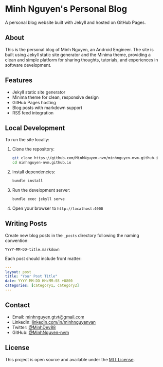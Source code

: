 # Minh Nguyen's Personal Blog

A personal blog website built with Jekyll and hosted on GitHub Pages.

## About

This is the personal blog of Minh Nguyen, an Android Engineer. The site is built using Jekyll static site generator and the Minima theme, providing a clean and simple platform for sharing thoughts, tutorials, and experiences in software development.

## Features

- Jekyll static site generator
- Minima theme for clean, responsive design
- GitHub Pages hosting
- Blog posts with markdown support
- RSS feed integration

## Local Development

To run the site locally:

1. Clone the repository:
   ```bash
   git clone https://github.com/MinhNguyen-nvm/minhnguyen-nvm.github.io.git
   cd minhnguyen-nvm.github.io
   ```

2. Install dependencies:
   ```bash
   bundle install
   ```

3. Run the development server:
   ```bash
   bundle exec jekyll serve
   ```

4. Open your browser to `http://localhost:4000`

## Writing Posts

Create new blog posts in the `_posts` directory following the naming convention:
```
YYYY-MM-DD-title.markdown
```

Each post should include front matter:
```yaml
---
layout: post
title: "Your Post Title"
date: YYYY-MM-DD HH:MM:SS +0800
categories: [category1, category2]
---
```

## Contact

- Email: minhnguyen.gtvt@gmail.com
- LinkedIn: [linkedin.com/in/minhnguyenvan](https://www.linkedin.com/in/minhnguyenvan/)
- Twitter: [@MinhDev88](https://twitter.com/MinhDev88)
- GitHub: [@MinhNguyen-nvm](https://github.com/MinhNguyen-nvm)

## License

This project is open source and available under the [MIT License](LICENSE).